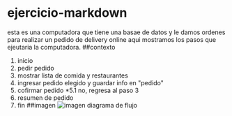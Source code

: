 # ejercicio-markdown
esta es una computadora  que tiene una basae de datos y le damos ordenes para realizar un pedido de delivery online aqui mostramos los pasos que ejeutaria la computadora.
##contexto
1. inicio
2. pedir pedido
3. mostrar lista de comida y restaurantes
4. ingresar pedido elegido y guardar info en "pedido"
5. cofirmar pedido 
*5.1 no, regresa al paso 3
6. resumen de pedido
7. fin
##imagen
![imagen diagrama de flujo](http://i68.tinypic.com/14ln6ur.jpg)